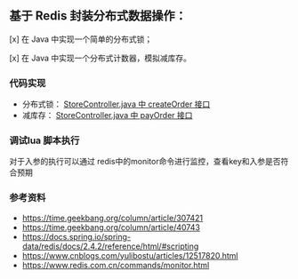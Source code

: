 ## 基于 Redis 封装分布式数据操作：

[x] 在 Java 中实现一个简单的分布式锁；

[x] 在 Java 中实现一个分布式计数器，模拟减库存。


### 代码实现
- 分布式锁： [StoreController.java 中 createOrder 接口](/Week_09/order-server/src/main/java/com/gerry/pang/order/controller/StoreController.java)
- 减库存： [StoreController.java 中 payOrder 接口](/Week_09/order-server/src/main/java/com/gerry/pang/order/controller/StoreController.java)


### 调试lua 脚本执行
对于入参的执行可以通过 redis中的monitor命令进行监控，查看key和入参是否符合预期


### 参考资料
- https://time.geekbang.org/column/article/307421
- https://time.geekbang.org/column/article/40743
- https://docs.spring.io/spring-data/redis/docs/2.4.2/reference/html/#scripting
- https://www.cnblogs.com/yulibostu/articles/12517820.html
- https://www.redis.com.cn/commands/monitor.html